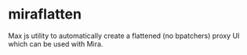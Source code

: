 # miraflatten
Max js utility to automatically create a flattened (no bpatchers) proxy UI which can be used with Mira.
